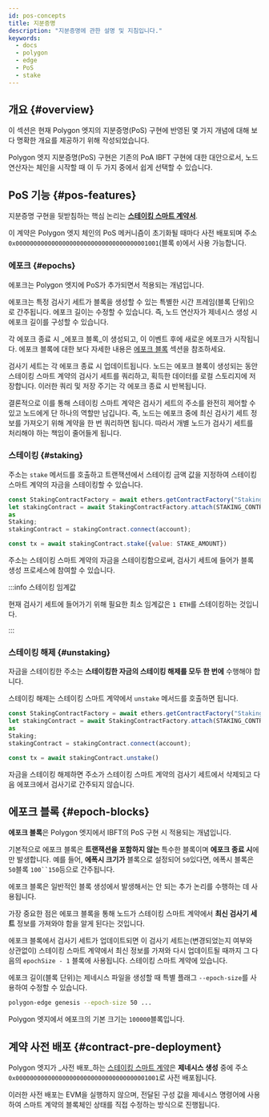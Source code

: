 ```yaml
---
id: pos-concepts
title: 지분증명
description: "지분증명에 관한 설명 및 지침입니다."
keywords:
  - docs
  - polygon
  - edge
  - PoS
  - stake
---
```


## 개요 {#overview}

이 섹션은 현재 Polygon 엣지의 지분증명(PoS) 구현에 반영된 몇 가지 개념에 대해
보다 명확한 개요를 제공하기 위해 작성되었습니다.

Polygon 엣지 지분증명(PoS) 구현은 기존의 PoA IBFT 구현에 대한 대안으로서,
노드 연산자는 체인을 시작할 때 이 두 가지 중에서 쉽게 선택할 수 있습니다.

## PoS 기능 {#pos-features}

지분증명 구현을 뒷받침하는 핵심 논리는
**[스테이킹 스마트 계약서](https://github.com/0xPolygon/staking-contracts/blob/main/contracts/Staking.sol)**.

이 계약은 Polygon 엣지 체인의 PoS 메커니즘이 초기화될 때마다 사전 배포되며 주소
`0x0000000000000000000000000000000000001001`(블록 `0`)에서 사용 가능합니다.

### 에포크 {#epochs}

에포크는 Polygon 엣지에 PoS가 추가되면서 적용되는 개념입니다.

에포크는 특정 검사기 세트가 블록을 생성할 수 있는 특별한 시간 프레임(블록 단위)으로 간주됩니다.
에포크 길이는 수정할 수 있습니다. 즉, 노드 연산자가 제네시스 생성 시 에포크 길이를 구성할 수 있습니다.

각 에포크 종료 시 _에포크 블록_이 생성되고, 이 이벤트 후에 새로운 에포크가 시작됩니다. 에포크 블록에 대한 보다 자세한 내용은
[에포크 블록](/docs/edge/consensus/pos-concepts#epoch-blocks) 섹션을 참조하세요.

검사기 세트는 각 에포크 종료 시 업데이트됩니다. 노드는 에포크 블록이 생성되는 동안 스테이킹 스마트 계약의 검사기 세트를 쿼리하고,
획득한 데이터를 로컬 스토리지에 저장합니다. 이러한 쿼리 및 저장 주기는
각 에포크 종료 시 반복됩니다.

결론적으로 이를 통해 스테이킹 스마트 계약은 검사기 세트의 주소를 완전히 제어할 수 있고
노드에게 단 하나의 역할만 남깁니다. 즉, 노드는 에포크 중에 최신 검사기 세트 정보를 가져오기 위해 계약을 한 번
쿼리하면 됩니다. 따라서 개별 노드가 검사기 세트를 처리해야 하는 책임이 줄어들게 됩니다.

### 스테이킹 {#staking}

주소는 `stake` 메서드를 호출하고 트랜잭션에서 스테이킹 금액 값을 지정하여 스테이킹 스마트 계약의 자금을
스테이킹할 수 있습니다.

````js
const StakingContractFactory = await ethers.getContractFactory("Staking");
let stakingContract = await StakingContractFactory.attach(STAKING_CONTRACT_ADDRESS)
as
Staking;
stakingContract = stakingContract.connect(account);

const tx = await stakingContract.stake({value: STAKE_AMOUNT})
````

주소는 스테이킹 스마트 계약의 자금을 스테이킹함으로써, 검사기 세트에 들어가
블록 생성 프로세스에 참여할 수 있습니다.

:::info 스테이킹 임계값

현재 검사기 세트에 들어가기 위해 필요한 최소 임계값은 `1 ETH`를 스테이킹하는 것입니다.

:::

### 스테이킹 해제 {#unstaking}

자금을 스테이킹한 주소는 **스테이킹한 자금의 스테이킹 해제를 모두 한 번에** 수행해야 합니다.

스테이킹 해제는 스테이킹 스마트 계약에서 `unstake` 메서드를 호출하면 됩니다.

````js
const StakingContractFactory = await ethers.getContractFactory("Staking");
let stakingContract = await StakingContractFactory.attach(STAKING_CONTRACT_ADDRESS)
as
Staking;
stakingContract = stakingContract.connect(account);

const tx = await stakingContract.unstake()
````

자금을 스테이킹 해제하면 주소가 스테이킹 스마트 계약의 검사기 세트에서 삭제되고
다음 에포크에서 검사기로 간주되지 않습니다.

## 에포크 블록 {#epoch-blocks}

**에포크 블록**은 Polygon 엣지에서 IBFT의 PoS 구현 시 적용되는 개념입니다.

기본적으로 에포크 블록은 **트랜잭션을 포함하지 않는** 특수한 블록이며 **에포크 종료 시**에만 발생합니다.
예를 들어, **에폭시 크기가** 블록으로 설정되어 `50`있다면, 에폭시 블록은 `50`블록 `100``150`등으로 간주됩니다.

에포크 블록은 일반적인 블록 생성에서 발생해서는 안 되는 추가 논리를 수행하는 데 사용됩니다.

가장 중요한 점은 에포크 블록을 통해 노드가 스테이킹 스마트 계약에서 **최신 검사기 세트** 정보를 가져와야
함을 알게 된다는 것입니다.

에포크 블록에서 검사기 세트가 업데이트되면 이 검사기 세트는(변경되었는지 여부와 상관없이)
스테이킹 스마트 계약에서 최신 정보를 가져와 다시 업데이트될 때까지 그 다음의 `epochSize - 1` 블록에 사용됩니다.
스테이킹 스마트 계약에 있습니다.

에포크 길이(블록 단위)는 제네시스 파일을 생성할 때 특별 플래그 `--epoch-size`를 사용하여 수정할 수 있습니다.

```bash
polygon-edge genesis --epoch-size 50 ...
```

Polygon 엣지에서 에포크의 기본 크기는 `100000`블록입니다.

## 계약 사전 배포 {#contract-pre-deployment}

Polygon 엣지가 _사전 배포_하는
[스테이킹 스마트 계약](https://github.com/0xPolygon/staking-contracts/blob/main/contracts/Staking.sol)은
**제네시스 생성** 중에 주소 `0x0000000000000000000000000000000000001001`로 사전 배포됩니다.

이러한 사전 배포는 EVM을 실행하지 않으며, 전달된 구성 값을 제네시스 명령어에 사용하여 스마트 계약의 블록체인 상태를
직접 수정하는 방식으로 진행됩니다.
